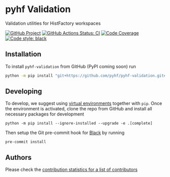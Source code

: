 # pyhf Validation

Validation utilities for HistFactory workspaces

[![GitHub Project](https://img.shields.io/badge/GitHub--blue?style=social&logo=GitHub)](https://github.com/pyhf/pyhf-validation)
[![GitHub Actions Status: CI](https://github.com/pyhf/pyhf-validation/workflows/CI/CD/badge.svg)](https://github.com/pyhf/pyhf-validation/actions?query=workflow%3ACI%2FCD+branch%3Amaster)
[![Code Coverage](https://codecov.io/gh/pyhf/pyhf-validation/graph/badge.svg?branch=master)](https://codecov.io/gh/pyhf/pyhf-validation?branch=master)
[![Code style: black](https://img.shields.io/badge/code%20style-black-000000.svg)](https://github.com/psf/black)

## Installation

To install `pyhf-validation` from GitHub (PyPI coming soon) run
```bash
python -m pip install "git+https://github.com/pyhf/pyhf-validation.git#egg=hfval"
```

## Developing

To develop, we suggest using [virtual environments](https://packaging.python.org/tutorials/installing-packages/#creating-virtual-environments) together with `pip`.
Once the environment is activated, clone the repo from GitHub and install all necessary packages for development

```
python -m pip install --ignore-installed --upgrade -e .[complete]
```

Then setup the Git pre-commit hook for [Black](https://github.com/psf/black)  by running

```
pre-commit install
```

## Authors

Please check the [contribution statistics for a list of contributors](https://github.com/pyhf/pyhf-validation/graphs/contributors)
